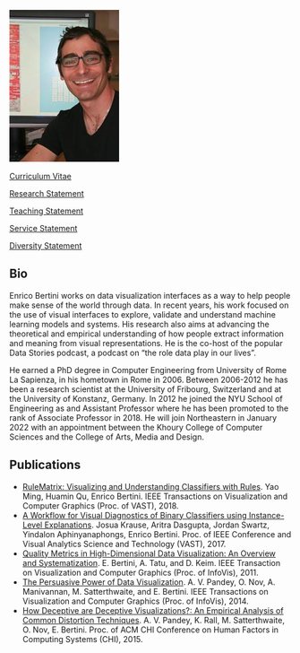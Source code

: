 ![Enrico Profile Picture](image001.jpg)

[Curriculum Vitae](Bertini_Enrico_CV.pdf)

[Research Statement](Bertini_Research_Statement.pdf)

[Teaching Statement](Bertini_Teaching_Statement.pdf)

[Service Statement](Bertini_Service_Statement.pdf)

[Diversity Statement](Bertini_Diversity_Statement.pdf)

## Bio
Enrico Bertini works on data visualization interfaces as a way to help people make sense of the world through data. In recent years, his work focused on the use of visual interfaces to explore, validate and understand machine learning models and systems. His research also aims at advancing the theoretical and empirical understanding of how people extract information and meaning from visual representations. He is the co-host of the popular Data Stories podcast, a podcast on “the role data play in our lives”.

He earned a PhD degree in Computer Engineering from University of Rome La Sapienza, in his hometown in Rome in 2006. Between 2006-2012 he has been a research scientist at the University of Fribourg, Switzerland and at the University of Konstanz, Germany. In 2012 he joined the NYU School of Engineering as and Assistant Professor where he has been  promoted to the rank of Associate Professor in 2018. He will join Northeastern in January 2022 with an appointment between the Khoury College of Computer Sciences and the College of Arts, Media and Design.

## Publications
* [RuleMatrix: Visualizing and Understanding Classifiers with Rules](https://arxiv.org/pdf/1807.06228.pdf). Yao Ming, Huamin Qu, Enrico Bertini. IEEE Transactions on Visualization and Computer Graphics (Proc. of VAST), 2018.
* [A Workflow for Visual Diagnostics of Binary Classifiers using Instance-Level Explanations](https://static1.squarespace.com/static/5502f56fe4b0aa4bfbdae0a8/t/599a5463e6f2e19ff0448aa1/1503286375213/vast17-visual-debugging.pdf). Josua Krause, Aritra Dasgupta, Jordan Swartz, Yindalon Aphinyanaphongs, Enrico Bertini. Proc. of IEEE Conference and Visual Analytics Science and Technology (VAST), 2017.
* [Quality Metrics in High-Dimensional Data Visualization: An Overview and Systematization](https://static1.squarespace.com/static/5502f56fe4b0aa4bfbdae0a8/t/60fbd0d7f96f69368a0ef75e/1627115741371/quality-metrics-vis2011.pdf). E. Bertini, A. Tatu, and D. Keim. IEEE Transaction on Visualization and Computer Graphics (Proc. of InfoVis), 2011.
* [The Persuasive Power of Data Visualization](https://static1.squarespace.com/static/5502f56fe4b0aa4bfbdae0a8/t/5da3d77afe2f655194b13312/1571018619600/persuasion-tvcg2014.pdf). A. V. Pandey, O. Nov, A. Manivannan, M. Satterthwaite, and E. Bertini. IEEE Transactions on Visualization and Computer Graphics (Proc. of InfoVis), 2014.
* [How Deceptive are Deceptive Visualizations?: An Empirical Analysis of Common Distortion Techniques](https://static1.squarespace.com/static/5502f56fe4b0aa4bfbdae0a8/t/5da3d7f5f30aa07809682abd/1571018743421/deceptive-chi2015.pdf). A. V. Pandey, K. Rall, M. Satterthwaite, O. Nov, E. Bertini. Proc. of ACM CHI Conference on Human Factors in Computing Systems (CHI), 2015.
